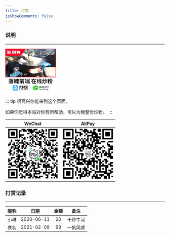 ```yaml
---
title: 打赏
isShowComments: false
---
```


### 说明

<hr />

<img style="width: 160px" src="../../.vuepress/public/article/folder2/frontend.gif" />

::: tip
很高兴你能来到这个页面。

如果你觉得本站对你有所帮助，可以为我整份炒粉。
:::

| WeChat                                                                               | AliPay                                                                               |
| ------------------------------------------------------------------------------------ | ------------------------------------------------------------------------------------ |
| <img style="width: 160px" src="../../.vuepress/public/article/folder2/wechat.jpg" /> | <img style="width: 160px" src="../../.vuepress/public/article/folder2/alipay.jpg" /> |

### 打赏记录

<hr/>

| 昵称  |    日期    | 金额  |   备注   |
| :---: | :--------: | :---: | :------: |
| 小琳  | 2020-06-11 |  20   | 干炒牛河 |
| 佚名  | 2021-02-09 |  99   | 一帆风顺 |
